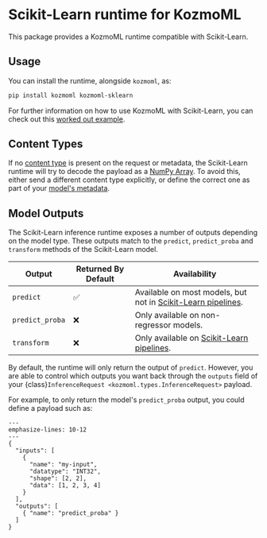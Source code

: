 # Scikit-Learn runtime for KozmoML

This package provides a KozmoML runtime compatible with Scikit-Learn.

## Usage

You can install the runtime, alongside `kozmoml`, as:

```bash
pip install kozmoml kozmoml-sklearn
```

For further information on how to use KozmoML with Scikit-Learn, you can check
out this [worked out example](../../docs/examples/sklearn/README.md).

## Content Types

If no [content type](../../docs/user-guide/content-type) is present on the
request or metadata, the Scikit-Learn runtime will try to decode the payload as
a [NumPy Array](../../docs/user-guide/content-type).
To avoid this, either send a different content type explicitly, or define the
correct one as part of your [model's
metadata](../../docs/reference/model-settings).

## Model Outputs

The Scikit-Learn inference runtime exposes a number of outputs depending on the
model type.
These outputs match to the `predict`, `predict_proba` and `transform` methods
of the Scikit-Learn model.

| Output          | Returned By Default | Availability                                                                                                         |
| --------------- | ------------------- | -------------------------------------------------------------------------------------------------------------------- |
| `predict`       | ✅                  | Available on most models, but not in [Scikit-Learn pipelines](https://scikit-learn.org/stable/modules/compose.html). |
| `predict_proba` | ❌                  | Only available on non-regressor models.                                                                              |
| `transform`     | ❌                  | Only available on [Scikit-Learn pipelines](https://scikit-learn.org/stable/modules/compose.html).                     |

By default, the runtime will only return the output of `predict`.
However, you are able to control which outputs you want back through the
`outputs` field of your {class}`InferenceRequest
<kozmoml.types.InferenceRequest>` payload.

For example, to only return the model's `predict_proba` output, you could
define a payload such as:

```{code-block} json
---
emphasize-lines: 10-12
---
{
  "inputs": [
    {
      "name": "my-input",
      "datatype": "INT32",
      "shape": [2, 2],
      "data": [1, 2, 3, 4]
    }
  ],
  "outputs": [
    { "name": "predict_proba" }
  ]
}
```

